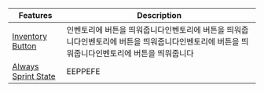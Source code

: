| Features                                                             | Description |
|------------------------------------------|---------------------------------------------------------------|
| [Inventory Button](https://www.java.com/#LOL)                        | 인벤토리에 버튼을 띄워줍니다인벤토리에 버튼을 띄워줍니다인벤토리에 버튼을 띄워줍니다인벤토리에 버튼을 띄워줍니다인벤토리에 버튼을 띄워줍니다 |
| [Always Sprint State](https://github.com/ItzSomebody/radon)          | EEPPEFE | FPFEEPEF | E           | 269KB  |

